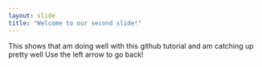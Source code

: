 ```yaml
---
layout: slide
title: "Welcome to our second slide!"
---
```

This shows that am doing well with this github tutorial and am catching up pretty well
Use the left arrow to go back!
